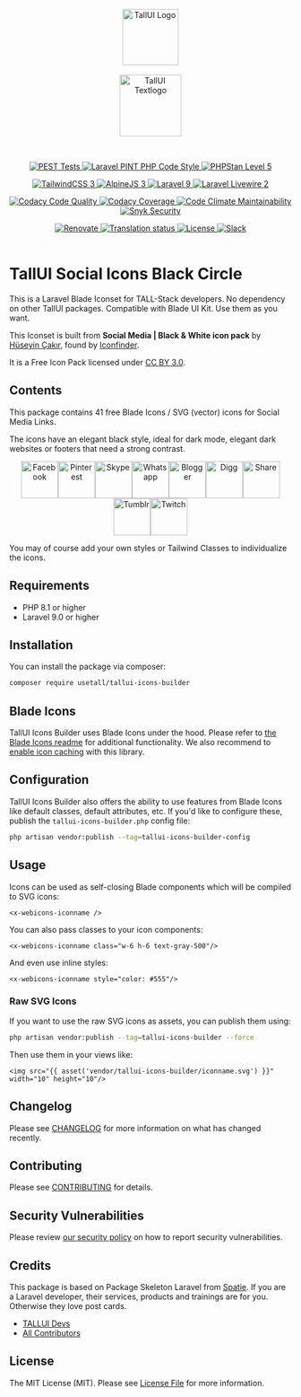 <p align="center">
    <a href="https://tallui.io" target="_blank"><img src="https://github.com/usetall/tallui/raw/main/_others/tallui-art/tallui-logo.svg" width="100" alt="TallUI Logo"></a>
        <br><br>
      <a href="https://tallui.io" target="_blank">
        <img src="https://github.com/usetall/tallui/raw/main//_others/tallui-art/tallui-textlogo.svg" width="110" alt="TallUI Textlogo">
    </a>
</p><br>
<p align="center">
    <a href="https://github.com/usetall/tallui/actions/workflows/pest.yml">
        <img alt="PEST Tests" src="https://github.com/usetall/tallui/actions/workflows/pest.yml/badge.svg">
    </a>
    <a href="https://github.com/usetall/tallui/actions/workflows/pint.yml">
        <img alt="Laravel PINT PHP Code Style" src="https://github.com/usetall/tallui/actions/workflows/pint.yml/badge.svg">
    </a>
    <a href="https://github.com/usetall/tallui/actions/workflows/phpstan.yml">
        <img alt="PHPStan Level 5" src="https://github.com/usetall/tallui/actions/workflows/phpstan.yml/badge.svg">
    </a>
</p>
<p align="center">
    <a href="https://www.tailwindcss.com">
        <img alt="TailwindCSS 3" src="https://img.shields.io/badge/TailwindCSS-v3-orange?logo=tailwindcss&color=06B6D4">
    </a>
    <a href="https://www.alpinejs.dev">
        <img alt="AlpineJS 3" src="https://img.shields.io/badge/AlpineJS-v3-orange?logo=alpine.js&color=8BC0D0">
    </a>
    <a href="https://www.laravel.com">
        <img alt="Laravel 9" src="https://img.shields.io/badge/Laravel-v9-orange?logo=Laravel&color=FF2D20">
    </a>
    <a href="https://www.laravel-livewire.com">
        <img alt="Laravel Livewire 2" src="https://img.shields.io/badge/Livewire-v2-orange?logo=livewire&color=4E56A6">
    </a>
</p>
<p align="center">
    <a href="https://app.codacy.com/gh/usetall/tallui/dashboard">
        <img src="https://app.codacy.com/project/badge/Grade/2b912412bb6e4892b52688272dec1555" alt="Codacy Code Quality">
    </a>
    <a href="https://app.codacy.com/gh/usetall/tallui/dashboard">
        <img src="https://app.codacy.com/project/badge/Coverage/2b912412bb6e4892b52688272dec1555" alt="Codacy Coverage">
    </a>
    <a href="https://codeclimate.com/github/usetall/tallui/maintainability">
        <img src="https://api.codeclimate.com/v1/badges/1b6dae4442e751fd60b9/maintainability" alt="Code Climate Maintainability">
    </a>
    <a href="https://app.snyk.io/org/adrolli/project/dd7d7d2c-7a0c-4741-ab01-e3d11ea18fa0">
        <img alt="Snyk Security" src="https://img.shields.io/snyk/vulnerabilities/github/usetall/tallui">
    </a>
</p>
<p align="center">
    <a href="https://github.com/usetall/tallui/issues/94">
        <img src="https://img.shields.io/badge/renovate-enabled-brightgreen.svg" alt="Renovate" />
    </a>
    <a href="https://hosted.weblate.org/engage/tallui/">
        <img src="https://hosted.weblate.org/widgets/tallui/-/svg-badge.svg" alt="Translation status" />
    </a>
    <a href="https://github.com/usetall/tallui-app-components/blob/main/LICENSE.md">
        <img alt="License" src="https://img.shields.io/github/license/usetall/tallui-app-components?color=blue&label=license">
    </a>
    <a href="https://tallui.slack.com/">
        <img alt="Slack" src="https://img.shields.io/badge/Slack-TallUI-blue?logo=slack">
    </a>
    <br>
    <br>
</p>

# TallUI Social Icons Black Circle

This is a Laravel Blade Iconset for TALL-Stack developers. No dependency on other TallUI packages. Compatible with Blade UI Kit. Use them as you want.

This Iconset is built from **Social Media | Black & White icon pack** by [Hüseyin Çakır](https://www.iconfinder.com/hsynckr), found by [Iconfinder](https://www.iconfinder.com/iconsets/social-circle-3). 

It is a Free Icon Pack licensed under [CC BY 3.0](https://creativecommons.org/licenses/by/3.0/).

## Contents

This package contains 41 free Blade Icons / SVG (vector) icons for Social Media Links.

The icons have an elegant black style, ideal for dark mode, elegant dark websites or footers that need a strong contrast.

<p align="center"><img src="https://raw.githubusercontent.com/usetall/tallui/main/_icons/prepared/tallui-social-circle-icons/facebook.svg" alt="Facebook" width="66px" height="66px"/><img src="https://raw.githubusercontent.com/usetall/tallui/main/_icons/prepared/tallui-social-circle-icons/pinterest.svg" alt="Pinterest" width="66px" height="66px"/><img src="https://raw.githubusercontent.com/usetall/tallui/main/_icons/prepared/tallui-social-circle-icons/skype.svg" alt="Skype" width="66px" height="66px"/><img src="https://raw.githubusercontent.com/usetall/tallui/main/_icons/prepared/tallui-social-circle-icons/whatsapp.svg" alt="Whatsapp" width="66px" height="66px"/><img src="https://raw.githubusercontent.com/usetall/tallui/main/_icons/prepared/tallui-social-circle-icons/blogger.svg" alt="Blogger" width="66px" height="66px"/><img src="https://raw.githubusercontent.com/usetall/tallui/main/_icons/prepared/tallui-social-circle-icons/digg.svg" alt="Digg" width="66px" height="66px"/><img src="https://raw.githubusercontent.com/usetall/tallui/main/_icons/prepared/tallui-social-circle-icons/share.svg" alt="Share" width="66px" height="66px"/><img src="https://raw.githubusercontent.com/usetall/tallui/main/_icons/prepared/tallui-social-circle-icons/tumblr.svg" alt="Tumblr" width="66px" height="66px"/><img src="https://raw.githubusercontent.com/usetall/tallui/main/_icons/prepared/tallui-social-circle-icons/twitch.svg" alt="Twitch" width="66px" height="66px"/>
    </p>

You may of course add your own styles or Tailwind Classes to individualize the icons.

## Requirements

-   PHP 8.1 or higher
-   Laravel 9.0 or higher

## Installation

You can install the package via composer:

```bash
composer require usetall/tallui-icons-builder
```

## Blade Icons

TallUI Icons Builder uses Blade Icons under the hood. Please refer to [the Blade Icons readme](https://github.com/blade-ui-kit/blade-icons) for additional functionality. We also recommend to [enable icon caching](https://github.com/blade-ui-kit/blade-icons#caching) with this library.

## Configuration

TallUI Icons Builder also offers the ability to use features from Blade Icons like default classes, default attributes, etc. If you'd like to configure these, publish the `tallui-icons-builder.php` config file:

```bash
php artisan vendor:publish --tag=tallui-icons-builder-config
```

## Usage

Icons can be used as self-closing Blade components which will be compiled to SVG icons:

```blade
<x-webicons-iconname />
```

You can also pass classes to your icon components:

```blade
<x-webicons-iconname class="w-6 h-6 text-gray-500"/>
```

And even use inline styles:

```blade
<x-webicons-iconname style="color: #555"/>
```

### Raw SVG Icons

If you want to use the raw SVG icons as assets, you can publish them using:

```bash
php artisan vendor:publish --tag=tallui-icons-builder --force
```

Then use them in your views like:

```blade
<img src="{{ asset('vendor/tallui-icons-builder/iconname.svg') }}" width="10" height="10"/>
```

## Changelog

Please see [CHANGELOG](CHANGELOG.md) for more information on what has changed recently.

## Contributing

Please see [CONTRIBUTING](https://github.com/usetall/tallui/blob/main/CONTRIBUTING.md) for details.

## Security Vulnerabilities

Please review [our security policy](https://github.com/usetall/tallui/security/policy) on how to report security vulnerabilities.

## Credits

This package is based on Package Skeleton Laravel from [Spatie](https://spatie.be/products). If you are a Laravel developer, their services, products and trainings are for you. Otherwise they love post cards.

-   [TALLUI Devs](https://github.com/orgs/usetall/people)
-   [All Contributors](../../contributors)

## License

The MIT License (MIT). Please see [License File](LICENSE.md) for more information.
